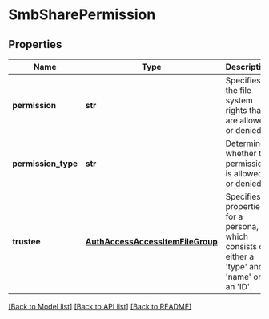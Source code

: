 # SmbSharePermission

## Properties
Name | Type | Description | Notes
------------ | ------------- | ------------- | -------------
**permission** | **str** | Specifies the file system rights that are allowed or denied. | 
**permission_type** | **str** | Determines whether the permission is allowed or denied. | 
**trustee** | [**AuthAccessAccessItemFileGroup**](AuthAccessAccessItemFileGroup.md) | Specifies properties for a persona, which consists of either a &#39;type&#39; and a &#39;name&#39; or an &#39;ID&#39;. | 

[[Back to Model list]](../README.md#documentation-for-models) [[Back to API list]](../README.md#documentation-for-api-endpoints) [[Back to README]](../README.md)


